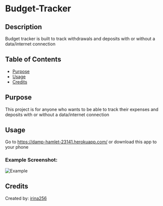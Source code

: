 # Budget-Tracker

## Description

Budget tracker is built to track withdrawals and deposits with or without a data/internet connection

## Table of Contents

- [Purpose](#purpose)
- [Usage](#usage)
- [Credits](#credits)

## Purpose

This project is for anyone who wants to be able to track their expenses and deposits with or without a data/internet connection

## Usage

Go to https://damp-hamlet-23141.herokuapp.com/ or download this app to your phone

### Example Screenshot:

![Example](./public/css/images/Screenshot.png)

## Credits

Created by: [irina256](https://github.com/irina256)
